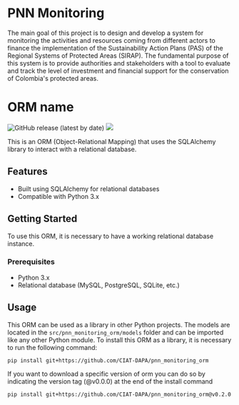 # PNN Monitoring

The main goal of this project is to design and develop a system for monitoring the activities and resources coming from different actors to finance the implementation of the Sustainability Action Plans (PAS) of the Regional Systems of Protected Areas (SIRAP). The fundamental purpose of this system is to provide authorities and stakeholders with a tool to evaluate and track the level of investment and financial support for the conservation of Colombia's protected areas.

# ORM name

![GitHub release (latest by date)](https://img.shields.io/github/v/release/CIAT-DAPA/pnn_monitoring_orm) ![](https://img.shields.io/github/v/tag/CIAT-DAPA/pnn_monitoring_orm)


This is an ORM (Object-Relational Mapping) that uses the SQLAlchemy library to interact with a relational database.


## Features


- Built using SQLAlchemy for relational databases
- Compatible with Python 3.x


## Getting Started


To use this ORM, it is necessary to have a working relational database instance.


### Prerequisites


- Python 3.x
- Relational database (MySQL, PostgreSQL, SQLite, etc.)


## Usage


This ORM can be used as a library in other Python projects. The models are located in the `src/pnn_monitoring_orm/models` folder and can be imported like any other Python module. To install this ORM as a library, it is necessary to run the following command:


````bash
pip install git+https://github.com/CIAT-DAPA/pnn_monitoring_orm
````

If you want to download a specific version of orm you can do so by indicating the version tag (@v0.0.0) at the end of the install command 

````bash
pip install git+https://github.com/CIAT-DAPA/pnn_monitoring_orm@v0.2.0
````


